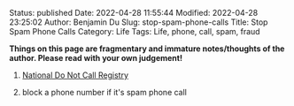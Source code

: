 Status: published
Date: 2022-04-28 11:55:44
Modified: 2022-04-28 23:25:02
Author: Benjamin Du
Slug: stop-spam-phone-calls
Title: Stop Spam Phone Calls
Category: Life
Tags: Life, phone, call, spam, fraud


**Things on this page are fragmentary and immature notes/thoughts of the author. Please read with your own judgement!**

1. [National Do Not Call Registry](https://www.donotcall.gov/)

2. block a phone number if it's spam phone call
